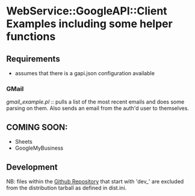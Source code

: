 # WebService::GoogleAPI::Client Examples including some helper functions

## Requirements
* assumes that there is a gapi.json configuration available

### GMail 
_gmail_example.pl_ :: pulls a list of the most recent emails and does some parsing on them. Also sends an email from the auth'd user to themselves.


## COMING SOON:
* Sheets
* GoogleMyBusiness

## Development

NB: files within the [Github Repository](https://github.com/pscott-au/WebService-GoogleAPI-Client/examples) that start with 'dev_' are excluded from the distribution tarball as defined in dist.ini.

